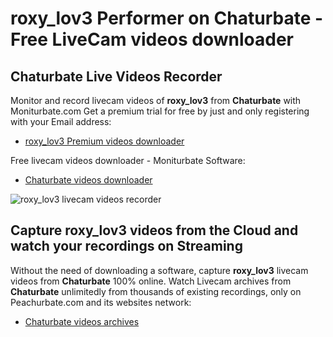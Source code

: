 # roxy_lov3 Performer on Chaturbate - Free LiveCam videos downloader

## Chaturbate Live Videos Recorder

Monitor and record livecam videos of **roxy_lov3** from **Chaturbate** with Moniturbate.com
Get a premium trial for free by just and only registering with your Email address:
* [roxy_lov3 Premium videos downloader](https://moniturbate.com/request-demo-licence-key.html)

Free livecam videos downloader - Moniturbate Software:
* [Chaturbate videos downloader](https://moniturbate.com/moniturbate-download-software.html)

![roxy_lov3 livecam videos recorder](https://peachurnet.com/templates/moniturbate-software.png)


## Capture roxy_lov3 videos from the Cloud and watch your recordings on Streaming

Without the need of downloading a software, capture **roxy_lov3** livecam videos from **Chaturbate** 100% online.
Watch Livecam archives from **Chaturbate** unlimitedly from thousands of existing recordings, only on Peachurbate.com and its websites network:
* [Chaturbate videos archives](https://peachurnet.com/)